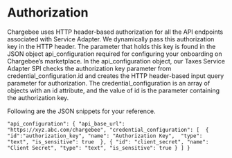 # Authorization
Chargebee uses HTTP header-based authorization for all the API endpoints associated with Service Adapter. We dynamically pass this authorization key in the HTTP header. The parameter that holds this key is found in the JSON object api_configuration required for configuring your onboarding on Chargebee’s marketplace. In the api_configuration object, our Taxes Service Adapter SPI checks the authorization key parameter from credential_configuration.id and creates the HTTP header-based input query parameter for authorization. The credential_configuration is an array of objects with an id attribute, and the value of id is the parameter containing the authorization key.

Following are the JSON snippets for your reference.

`"api_configuration": {
       "api_base_url": "https://xyz.abc.com/chargebee",
       "credential_configuration": [ 
         {
           "id":"authorization_key",
           "name": "Authorization Key", 
           "type": "text",
           "is_sensitive": true 
         },
         {
           "id": "client_secret",
           "name": "Client Secret",
           "type": "text",
           "is_sensitive": true
         }
       ]
     }`